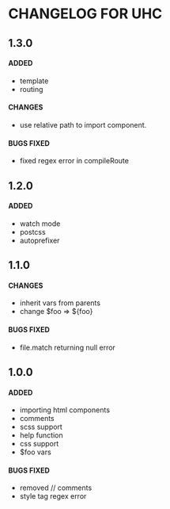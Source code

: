# CHANGELOG FOR UHC

## 1.3.0

#### ADDED

- template
- routing

#### CHANGES

- use relative path to import component.

#### BUGS FIXED

- fixed regex error in compileRoute

## 1.2.0

#### ADDED

- watch mode
- postcss
- autoprefixer

## 1.1.0

#### CHANGES

- inherit vars from parents
- change $foo => ${foo}

#### BUGS FIXED

- file.match returning null error

## 1.0.0

#### ADDED

- importing html components
- comments
- scss support
- help function
- css support
- $foo vars

#### BUGS FIXED

- removed // comments
- style tag regex error
